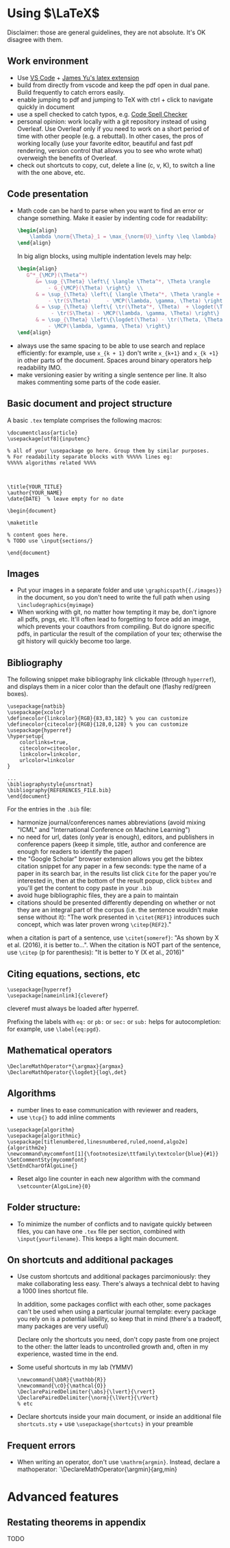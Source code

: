 # Using $\LaTeX$

Disclaimer: those are general guidelines, they are not absolute.
It's OK disagree with them.

## Work environment
- Use [VS Code](https://code.visualstudio.com/) + [James Yu's latex extension](https://github.com/James-Yu/LaTeX-Workshop/wiki/Install#installation)
- build from directly from vscode  and keep the pdf open in dual pane. Build frequently to catch errors easily.
- enable jumping to pdf and jumping to TeX with ctrl + click to navigate quickly in document
- use a spell checked to catch typos, e.g. [Code Spell Checker](https://marketplace.visualstudio.com/items?itemName=streetsidesoftware.code-spell-checker)
- personal opinion: work locally with a git repository instead of using Overleaf. Use Overleaf only if you need to work on a short period of time with other people (e.g. a rebuttal). In other cases, the pros of working locally (use your favorite editor, beautiful and fast pdf rendering, version control that allows you to see who wrote what) overweigh the benefits of Overleaf.
- check out shortcuts to copy, cut, delete a line (c, v, K), to switch a line with the one above, etc.


## Code presentation
- Math code can be hard to parse when you want to find an error or change something. Make it easier by indenting code for readability:
  ```latex
  \begin{align}
      \lambda \norm{\Theta}_1 = \max_{\norm{U}_\infty \leq \lambda}
  \end{align}
  ```
  In big align blocks, using multiple indentation levels may help:
  ```latex
  \begin{align}
     G^*_{\MCP}(\Theta^*)
        &= \sup_{\Theta} \left\{ \langle \Theta^*, \Theta \rangle
            - G_{\MCP}(\Theta) \right\}  \\
        & = \sup_{\Theta} \left\{ \langle \Theta^*, \Theta \rangle + \logdet(\Theta)
            - \tr(S\Theta)     - \MCP(\lambda, \gamma, \Theta) \right\} \\
        & = \sup_{\Theta} \left\{ \tr(\Theta^*, \Theta)  + \logdet(\Theta)
             - \tr(S\Theta) - \MCP(\lambda, \gamma, \Theta) \right\}           \\
        & = \sup_{\Theta} \left\{\logdet(\Theta) - \tr(\Theta, \Theta^* - S)
            - \MCP(\lambda, \gamma, \Theta) \right\}
  \end{align}
  ```
- always use the same spacing to be able to use search and replace efficiently: for example, use `x_{k + 1}` don't write `x_{k+1}` and `x_{k +1}` in other parts of the document. Spaces around binary operators help readability IMO.
- make versioning easier by writing a single sentence per line. It also makes commenting some parts of the code easier.

## Basic document and project structure
A basic `.tex` template comprises the following macros:

```
\documentclass{article}
\usepackage[utf8]{inputenc}

% all of your \usepackage go here. Group them by similar purposes.
% For readability separate blocks with %%%%% lines eg:
%%%%% algorithms related %%%%



\title{YOUR_TITLE}
\author{YOUR_NAME}
\date{DATE}  % leave empty for no date

\begin{document}

\maketitle

% content goes here.
% TODO use \input{sections/}

\end{document}
```

## Images
- Put your images in a separate folder and use `\graphicspath{{./images}}` in the document, so you don't need to write the full path when using `\includegraphics{myimage}`
- When working with git, no matter how tempting it may be, don't ignore all pdfs, pngs, etc. It'll often lead to forgetting to force add an image, which prevents your coauthors from compiling. But do ignore specific pdfs, in particular the result of the compilation of your tex; otherwise the git history will quickly become too large.


## Bibliography
The following snippet make bibliography link clickable (through `hyperref`), and displays them in a nicer color than the default one (flashy red/green boxes).
```
\usepackage{natbib}
\usepackage{xcolor}
\definecolor{linkcolor}{RGB}{83,83,182} % you can customize
\definecolor{citecolor}{RGB}{128,0,128} % you can customize
\usepackage{hyperref}
\hypersetup{
    colorlinks=true,
    citecolor=citecolor,
    linkcolor=linkcolor,
    urlcolor=linkcolor
}

...
\bibliographystyle{unsrtnat}
\bibliography{REFERENCES_FILE.bib}
\end{document}
```

For the entries in the `.bib` file:
- harmonize journal/conferences names abbreviations (avoid mixing "ICML" and "International Conference on Machine Learning")
- no need for url, dates (only year is enough), editors, and publishers in conference papers (keep it simple, title, author and conference are enough for readers to identify the paper)
- the "Google Scholar" browser extension allows you get the bibtex citation snippet for any paper in a few seconds: type the name of a paper in its search bar, in the results list click `Cite` for the paper you're interested in, then at the bottom of the result popup, click `bibtex` and you'll get the content to copy paste in your `.bib`
- avoid huge bibliographic files, they are a pain to maintain
- citations should be presented differently depending on whether or not they are an integral part of the corpus  (i.e. the sentence wouldn't make sense without it):
"The work presented in `\citet{REF1}` introduces such concept, which was later proven wrong `\citep{REF2}`."

when a citation is part of a sentence, use `\citet{someref}`: "As shown by X et al. (2016), it is better to...". When the citation is NOT part of the sentence, use `\citep` (p for parenthesis): "It is better to Y (X et al., 2016)"


<!-- Create a `REFERENCES_FILE.bib` file to store the BibTex code of the paper of interest. -->

<!-- Typical reference structure :
```
@CATEGORY{REF_SHORTCUT,       % Usually AUTHOR_YEAR_WORD
  title     = {PAPER_TITLE},
  author    = {AUTHOR(S)},    % Usually SURNAME, N.
  journal   = {VENUE_NAME},   % Usually harmonized
  year      = {YEAR}
}
``` -->



## Citing equations, sections, etc
```
\usepackage{hyperref}
\usepackage[nameinlink]{cleveref}
```
cleveref must always be loaded after hyperref.

Prefixing the labels with `eq:` or `pb:` or `sec:` or `sub:` helps for autocompletion: for example, use `\label{eq:pgd}`.


## Mathematical operators

```
\DeclareMathOperator*{\argmax}{argmax}
\DeclareMathOperator{\logdet}{log\,det}
```

## Algorithms
- number lines to ease communication with reviewer and readers,
- use `\tcp{}` to add inline comments
```
\usepackage{algorithm}
\usepackage{algorithmic}
\usepackage[titlenumbered,linesnumbered,ruled,noend,algo2e]{algorithm2e}
\newcommand\mycommfont[1]{\footnotesize\ttfamily\textcolor{blue}{#1}}
\SetCommentSty{mycommfont}
\SetEndCharOfAlgoLine{}
```

- Reset algo line counter in each new algorithm with the command `\setcounter{AlgoLine}{0}`


## Folder structure:
- To minimize the number of conflicts and to navigate quickly between files, you can have one `.tex` file per section, combined with `\input{yourfilename}`.
This keeps a light main document.
<!-- one subfolder per conference  -->

## On shortcuts and additional packages

- Use custom shortcuts and additional packages parcimoniously: they make collaborating less easy. There's always a technical debt to having a 1000 lines shortcut file.

  In addition, some packages conflict with each other, some packages can't be used when using a particular journal template: every package you rely on is a potential liability, so keep that in mind (there's a tradeoff, many packages are very useful)

  Declare only the shortcuts you need, don't copy paste from one project to the other: the latter leads to uncontrolled growth and, often in my experience, wasted time in the end.

- Some useful shortcuts in my lab (YMMV)
  ```
  \newcommand{\bbR}{\mathbb{R}}
  \newcommand{\cO}{\mathcal{O}}
  \DeclarePairedDelimiter{\abs}{\lvert}{\rvert}
  \DeclarePairedDelimiter{\norm}{\lVert}{\rVert}
  % etc
  ```

- Declare shortcuts inside your main document, or inside an additional file `shortcuts.sty` + use `\usepackage{shortcuts}` in your preamble


## Frequent errors
- When writing an operator, don't use `\mathrm{argmin}`. Instead, declare a mathoperator: `\DeclareMathOperator{\argmin}{arg\,min}



# Advanced features

## Restating theorems in appendix
TODO

